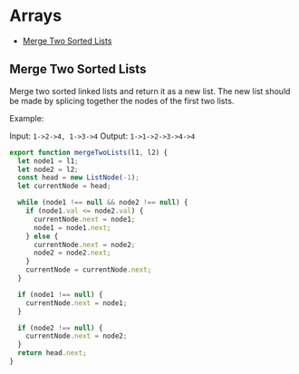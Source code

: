 # Arrays

* [Merge Two Sorted Lists](#merge-two-sorted-lists)

## Merge Two Sorted Lists

Merge two sorted linked lists and return it as a new list. The new list should be made by splicing together the nodes of the first two lists.

Example:

Input: `1->2->4, 1->3->4`
Output: `1->1->2->3->4->4`

```javascript
export function mergeTwoLists(l1, l2) {
  let node1 = l1;
  let node2 = l2;
  const head = new ListNode(-1);
  let currentNode = head;

  while (node1 !== null && node2 !== null) {
    if (node1.val <= node2.val) {
      currentNode.next = node1;
      node1 = node1.next;
    } else {
      currentNode.next = node2;
      node2 = node2.next;
    }
    currentNode = currentNode.next;
  }

  if (node1 !== null) {
    currentNode.next = node1;
  }

  if (node2 !== null) {
    currentNode.next = node2;
  }
  return head.next;
}
```
